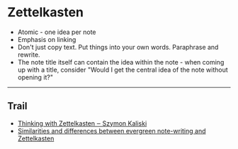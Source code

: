 # Zettelkasten

* Atomic - one idea per note
* Emphasis on linking
* Don't just copy text. Put things into your own words. Paraphrase and rewrite.
* The note title itself can contain the idea within the note - when coming up with a title, consider "Would I get the central idea of the note without opening it?"
---
## Trail
* [Thinking with Zettelkasten ‒ Szymon Kaliski](https://szymonkaliski.com/notes/thinking-with-zettelkasten/)
* [Similarities and differences between evergreen note-writing and Zettelkasten](https://notes.andymatuschak.org/z4AX7pHAu5uUfmrq4K4zig9x8jmmF62XgaMXm)


